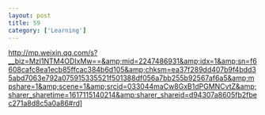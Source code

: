 ```yaml
---
layout: post
title: 59
category: ['Learning']
---
```


http://mp.weixin.qq.com/s?__biz=MzI1NTM4ODIxMw==&amp;mid=2247486931&amp;idx=1&amp;sn=f6608cafc8ea1ecb85ffcac384b6d105&amp;chksm=ea37f289dd407b9f4bdd35abd7063e792a075915335521f501388df056a7bb255b92567af6a5&amp;mpshare=1&amp;scene=1&amp;srcid=033044maCw8GxB1dPGMNCvtZ&amp;sharer_sharetime=1617115140214&amp;sharer_shareid=d94307a8605fb2fbec271a8d8c5a0a86#rd]


